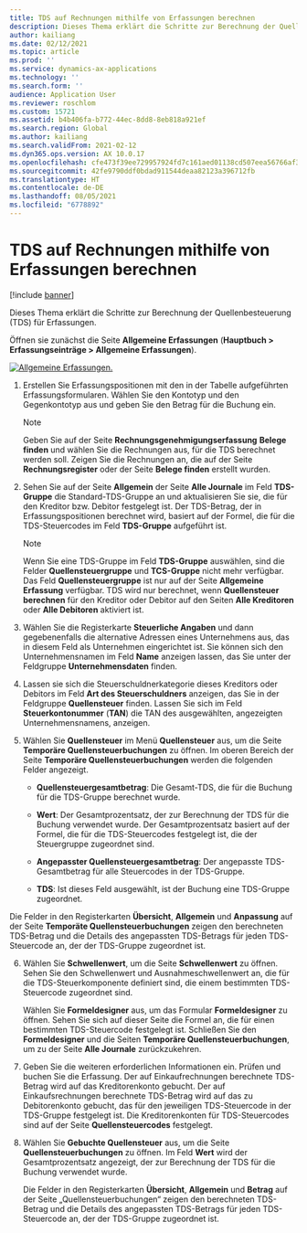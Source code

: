 ```yaml
---
title: TDS auf Rechnungen mithilfe von Erfassungen berechnen
description: Dieses Thema erklärt die Schritte zur Berechnung der Quellenbesteuerung (TDS) für Erfassungen.
author: kailiang
ms.date: 02/12/2021
ms.topic: article
ms.prod: ''
ms.service: dynamics-ax-applications
ms.technology: ''
ms.search.form: ''
audience: Application User
ms.reviewer: roschlom
ms.custom: 15721
ms.assetid: b4b406fa-b772-44ec-8dd8-8eb818a921ef
ms.search.region: Global
ms.author: kailiang
ms.search.validFrom: 2021-02-12
ms.dyn365.ops.version: AX 10.0.17
ms.openlocfilehash: cfe473f39ee729957924fd7c161aed01138cd507eea56766af35177891676f65
ms.sourcegitcommit: 42fe9790ddf0bdad911544deaa82123a396712fb
ms.translationtype: HT
ms.contentlocale: de-DE
ms.lasthandoff: 08/05/2021
ms.locfileid: "6778892"
---
```

# <a name="calculate-tds-on-invoices-using-journals"></a>TDS auf Rechnungen mithilfe von Erfassungen berechnen

[!include [banner](../includes/banner.md)]

Dieses Thema erklärt die Schritte zur Berechnung der Quellenbesteuerung (TDS) für Erfassungen.

Öffnen sie zunächst die Seite **Allgemeine Erfassungen** (**Hauptbuch > Erfassungseinträge > Allgemeine Erfassungen**).

[![Allgemeine Erfassungen.](./media/apac-ind-TDS-57.png)](./media/apac-ind-TDS-57.png)

1. Erstellen Sie Erfassungspositionen mit den in der Tabelle aufgeführten Erfassungsformularen. Wählen Sie den Kontotyp und den Gegenkontotyp aus und geben Sie den Betrag für die Buchung ein. 

   > [!NOTE]
   > Geben Sie auf der Seite **Rechnungsgenehmigungserfassung** **Belege finden** und wählen Sie die Rechnungen aus, für die TDS berechnet werden soll. Zeigen Sie die Rechnungen an, die auf der Seite **Rechnungsregister** oder der Seite **Belege finden** erstellt wurden.  

2. Sehen Sie auf der Seite **Allgemein** der Seite **Alle Journale** im Feld **TDS-Gruppe** die Standard-TDS-Gruppe an und aktualisieren Sie sie, die für den Kreditor bzw. Debitor festgelegt ist. Der TDS-Betrag, der in Erfassungspositionen berechnet wird, basiert auf der Formel, die für die TDS-Steuercodes im Feld **TDS-Gruppe** aufgeführt ist. 

   > [!NOTE]
   > Wenn Sie eine TDS-Gruppe im Feld **TDS-Gruppe** auswählen, sind die Felder **Quellensteuergruppe** und **TCS-Gruppe** nicht mehr verfügbar. Das Feld **Quellensteuergruppe** ist nur auf der Seite **Allgemeine Erfassung** verfügbar. TDS wird nur berechnet, wenn **Quellensteuer berechnen** für den Kreditor oder Debitor auf den Seiten **Alle Kreditoren** oder **Alle Debitoren** aktiviert ist.   

3. Wählen Sie die Registerkarte **Steuerliche Angaben** und dann gegebenenfalls die alternative Adressen eines Unternehmens aus, das in diesem Feld als Unternehmen eingerichtet ist. Sie können sich den Unternehmensnamen im Feld **Name** anzeigen lassen, das Sie unter der Feldgruppe **Unternehmensdaten** finden. 

4. Lassen sie sich die Steuerschuldnerkategorie dieses Kreditors oder Debitors im Feld **Art des Steuerschuldners** anzeigen, das Sie in der Feldgruppe **Quellensteuer** finden. Lassen Sie sich im Feld **Steuerkontonummer** (**TAN**) die TAN des ausgewählten, angezeigten Unternehmensnamens, anzeigen.  

5. Wählen Sie **Quellensteuer** im Menü **Quellensteuer** aus, um die Seite **Temporäre Quellensteuerbuchungen** zu öffnen. Im oberen Bereich der Seite **Temporäre Quellensteuerbuchungen** werden die folgenden Felder angezeigt.

   - **Quellensteuergesamtbetrag**: Die Gesamt-TDS, die für die Buchung für die TDS-Gruppe berechnet wurde.

   - **Wert**: Der Gesamtprozentsatz, der zur Berechnung der TDS für die Buchung verwendet wurde. Der Gesamtprozentsatz basiert auf der Formel, die für die TDS-Steuercodes festgelegt ist, die der Steuergruppe zugeordnet sind.

   - **Angepasster Quellensteuergesamtbetrag**: Der angepasste TDS-Gesamtbetrag für alle Steuercodes in der TDS-Gruppe.

   - **TDS**: Ist dieses Feld ausgewählt, ist der Buchung eine TDS-Gruppe zugeordnet.

  Die Felder in den Registerkarten **Übersicht**, **Allgemein** und **Anpassung** auf der Seite **Temporäte Quellensteuerbuchungen** zeigen den berechneten TDS-Betrag und die Details des angepassten TDS-Betrags für jeden TDS-Steuercode an, der der TDS-Gruppe zugeordnet ist.

6. Wählen Sie **Schwellenwert**, um die Seite **Schwellenwert** zu öffnen. Sehen Sie den Schwellenwert und Ausnahmeschwellenwert an, die für die TDS-Steuerkomponente definiert sind, die einem bestimmten TDS-Steuercode zugeordnet sind.

   Wählen Sie **Formeldesigner** aus, um das Formular **Formeldesigner** zu öffnen. Sehen Sie sich auf dieser Seite die Formel an, die für einen bestimmten TDS-Steuercode festgelegt ist. Schließen Sie den **Formeldesigner** und die Seiten **Temporäre Quellensteuerbuchungen**, um zu der Seite **Alle Journale** zurückzukehren.

8. Geben Sie die weiteren erforderlichen Informationen ein. Prüfen und buchen Sie die Erfassung. Der auf Einkaufrechnungen berechnete TDS-Betrag wird auf das Kreditorenkonto gebucht. Der auf Einkaufsrechnungen berechnete TDS-Betrag wird auf das zu Debitorenkonto gebucht, das für den jeweiligen TDS-Steuercode in der TDS-Gruppe festgelegt ist. Die Kreditorenkonten für TDS-Steuercodes sind auf der Seite **Quellensteuercodes** festgelegt.

9. Wählen Sie **Gebuchte Quellensteuer** aus, um die Seite **Quellensteuerbuchungen** zu öffnen. Im Feld **Wert** wird der Gesamtprozentsatz angezeigt, der zur Berechnung der TDS für die Buchung verwendet wurde.

   Die Felder in den Registerkarten **Übersicht**, **Allgemein** und **Betrag** auf der Seite „Quellensteuerbuchungen“ zeigen den berechneten TDS-Betrag und die Details des angepassten TDS-Betrags für jeden TDS-Steuercode an, der der TDS-Gruppe zugeordnet ist.

